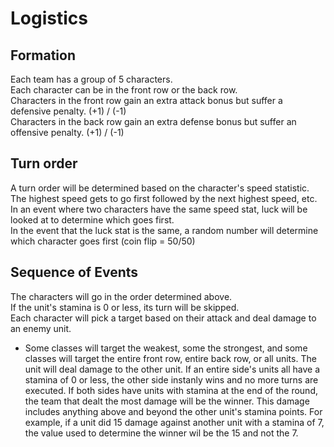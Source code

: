# Logistics

## Formation
Each team has a group of 5 characters.  
Each character can be in the front row or the back row.   
Characters in the front row gain an extra attack bonus but suffer a defensive penalty.  (+1) / (-1)  
Characters in the back row gain an extra defense bonus but suffer an offensive penalty.  (+1) / (-1)  

## Turn order
A turn order will be determined based on the character's speed statistic.  The highest speed gets to go first followed by the next highest speed, etc.  
In an event where two characters have the same speed stat, luck will be looked at to determine which goes first.  
In the event that the luck stat is the same, a random number will determine which character goes first (coin flip = 50/50)  

## Sequence of Events  
The characters will go in the order determined above.  
If the unit's stamina is 0 or less, its turn will be skipped.  
Each character will pick a target based on their attack and deal damage to an enemy unit.  
- Some classes will target the weakest, some the strongest, and some classes will target the entire front row, entire back row, or all units.
The unit will deal damage to the other unit.
If an entire side's units all have a stamina of 0 or less, the other side instanly wins and no more turns are executed.
If both sides have units with stamina at the end of the round, the team that dealt the most damage will be the winner.  This damage includes anything above and beyond the other unit's stamina points.  For example, if a unit did 15 damage against another unit with a stamina of 7, the value used to determine the winner wil be the 15 and not the 7.



